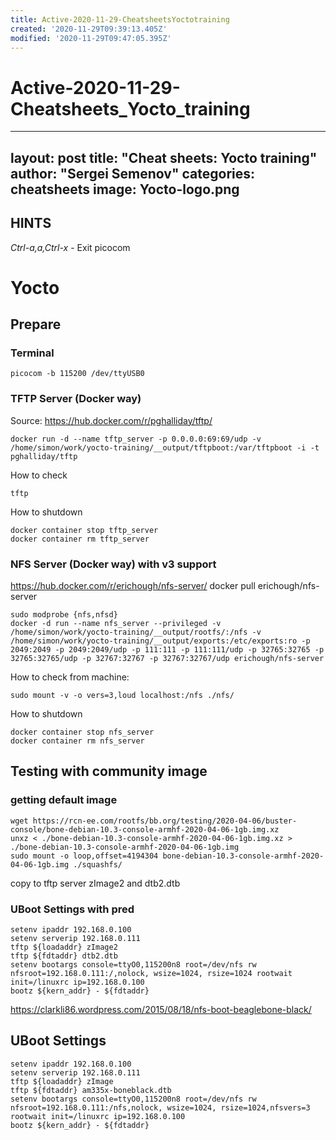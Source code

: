 ```yaml
---
title: Active-2020-11-29-CheatsheetsYoctotraining
created: '2020-11-29T09:39:13.405Z'
modified: '2020-11-29T09:47:05.395Z'
---
```


# Active-2020-11-29-Cheatsheets_Yocto_training

---
layout: post
title: "Cheat sheets: Yocto training"
author: "Sergei Semenov"
categories: cheatsheets
image: Yocto-logo.png
---

## HINTS
*Ctrl-a,a,Ctrl-x* - Exit picocom

# Yocto
## Prepare 
### Terminal
```
picocom -b 115200 /dev/ttyUSB0
```
### TFTP Server (Docker way)
Source: https://hub.docker.com/r/pghalliday/tftp/
```
docker run -d --name tftp_server -p 0.0.0.0:69:69/udp -v /home/simon/work/yocto-training/__output/tftpboot:/var/tftpboot -i -t pghalliday/tftp 
```

How to check
```
tftp
```

How to shutdown
```
docker container stop tftp_server
docker container rm tftp_server
```


### NFS Server (Docker way) with v3 support
https://hub.docker.com/r/erichough/nfs-server/
docker pull erichough/nfs-server
```
sudo modprobe {nfs,nfsd}
docker -d run --name nfs_server --privileged -v /home/simon/work/yocto-training/__output/rootfs/:/nfs -v  /home/simon/work/yocto-training/__output/exports:/etc/exports:ro -p 2049:2049 -p 2049:2049/udp -p 111:111 -p 111:111/udp -p 32765:32765 -p 32765:32765/udp -p 32767:32767 -p 32767:32767/udp erichough/nfs-server
```
  
How to check from <host> machine: 
```
sudo mount -v -o vers=3,loud localhost:/nfs ./nfs/
```
  
How to shutdown
```
docker container stop nfs_server
docker container rm nfs_server
```

## Testing with community image
### getting default image
```
wget https://rcn-ee.com/rootfs/bb.org/testing/2020-04-06/buster-console/bone-debian-10.3-console-armhf-2020-04-06-1gb.img.xz
unxz < ./bone-debian-10.3-console-armhf-2020-04-06-1gb.img.xz > ./bone-debian-10.3-console-armhf-2020-04-06-1gb.img
sudo mount -o loop,offset=4194304 bone-debian-10.3-console-armhf-2020-04-06-1gb.img ./squashfs/

```
copy to tftp server zImage2 and dtb2.dtb

### UBoot Settings with pred
```
setenv ipaddr 192.168.0.100
setenv serverip 192.168.0.111
tftp ${loadaddr} zImage2
tftp ${fdtaddr} dtb2.dtb
setenv bootargs console=ttyO0,115200n8 root=/dev/nfs rw nfsroot=192.168.0.111:/,nolock, wsize=1024, rsize=1024 rootwait init=/linuxrc ip=192.168.0.100
bootz ${kern_addr} - ${fdtaddr}
```


https://clarkli86.wordpress.com/2015/08/18/nfs-boot-beaglebone-black/

## UBoot Settings
```
setenv ipaddr 192.168.0.100
setenv serverip 192.168.0.111
tftp ${loadaddr} zImage
tftp ${fdtaddr} am335x-boneblack.dtb
setenv bootargs console=ttyO0,115200n8 root=/dev/nfs rw nfsroot=192.168.0.111:/nfs,nolock, wsize=1024, rsize=1024,nfsvers=3 rootwait init=/linuxrc ip=192.168.0.100
bootz ${kern_addr} - ${fdtaddr}
```


